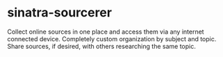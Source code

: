 # sinatra-sourcerer
Collect online sources in one place and access them via any internet connected device. Completely custom organization by subject and topic. Share sources, if desired, with others researching the same topic. 


